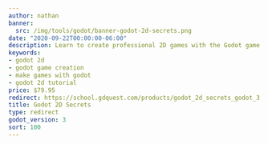 ```yaml
---
author: nathan
banner:
  src: /img/tools/godot/banner-godot-2d-secrets.png
date: "2020-09-22T00:00:00-06:00"
description: Learn to create professional 2D games with the Godot game engine.
keywords:
- godot 2d
- godot game creation
- make games with godot
- godot 2d tutorial
price: $79.95
redirect: https://school.gdquest.com/products/godot_2d_secrets_godot_3
title: Godot 2D Secrets
type: redirect
godot_version: 3
sort: 100
---
```

